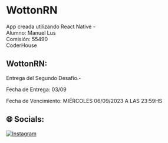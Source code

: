 # WottonRN
App creada utilizando React Native -<br>
Alumno: Manuel Lus<br>
Comisión: 55490<br>
CoderHouse<br>

## WottonRN:
Entrega del Segundo Desafio.-

Fecha de Entrega: 03/09

Fecha de Vencimiento: MIÉRCOLES 06/09/2023 A LAS 23:59HS


## 🌐 Socials:
[![Instagram](https://img.shields.io/badge/Instagram-%23E4405F.svg?logo=Instagram&logoColor=white)](https://instagram.com/Wotton.arg) 
